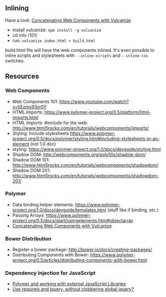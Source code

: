 ## Inlining
Have a look: [Concatenating Web Components with Vulcanize](https://www.polymer-project.org/0.5/articles/concatenating-web-components.html)

 - Install vulcanize: `npm install -g vulcanize`
 - cd into /101/
 - run: `vulcanize index.html > build.html`

build.html file will have the web components inlined. It's even possible to inline scripts and stylesheets with `--inline-scripts` and `--inline-css` switches.

## Resources

### Web Components

 - Web Components 101: https://www.youtube.com/watch?v=hEzmy93zr0Y 
 - HTML Imports: https://www.polymer-project.org/0.5/platform/html-imports.html 
 - HTML Imports: #include for the web: http://www.html5rocks.com/en/tutorials/webcomponents/imports/ 
 - Styling: Include stylesheets https://www.polymer-project.org/0.5/docs/polymer/styling.html#including-stylesheets-in-an-element (not 1.0 doc)
 - styling: https://www.polymer-project.org/1.0/docs/devguide/styling.html 
 - Shadow DOM: http://webcomponents.org/polyfills/shadow-dom/ 
 - Shadow DOM 101: http://www.html5rocks.com/en/tutorials/webcomponents/shadowdom/ 
 - Shadow DOM 201: http://www.html5rocks.com/en/tutorials/webcomponents/shadowdom-201/ 

### Polymer

 - Data binding helper elements: https://www.polymer-project.org/1.0/docs/devguide/templates.html (stuff like if binding, etc.)
 - Passing Arrays: https://www.polymer-project.org/0.5/docs/start/usingelements.html#objectarray
 - [Concatenating Web Components with Vulcanize](https://www.polymer-project.org/0.5/articles/concatenating-web-components.html)

### Bower Distribution
 - Register a bower package: http://bower.io/docs/creating-packages/ 
 - Distributing Components with Bower: https://www.polymer-project.org/0.5/articles/distributing-components-with-bower.html

### Dependency Injection for JavaScript
 - [Polymer and working with external JavaScript Libraries](http://stackoverflow.com/questions/30557516/polymer-and-working-with-external-javascript-libraries)
 - [Use requirejs and jquery, without clobbering global jquery?](http://stackoverflow.com/questions/4858431/use-requirejs-and-jquery-without-clobbering-global-jquery)
